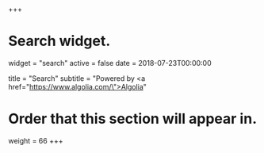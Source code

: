 +++
# Search widget.
widget = "search"
active = false
date = 2018-07-23T00:00:00

title = "Search"
subtitle = "Powered by <a href=\"https://www.algolia.com/\">Algolia</a>"

# Order that this section will appear in.
weight = 66
+++